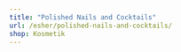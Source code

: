 ```yaml
---
title: "Polished Nails and Cocktails"
url: /esher/polished-nails-and-cocktails/
shop: Kosmetik
---
```

